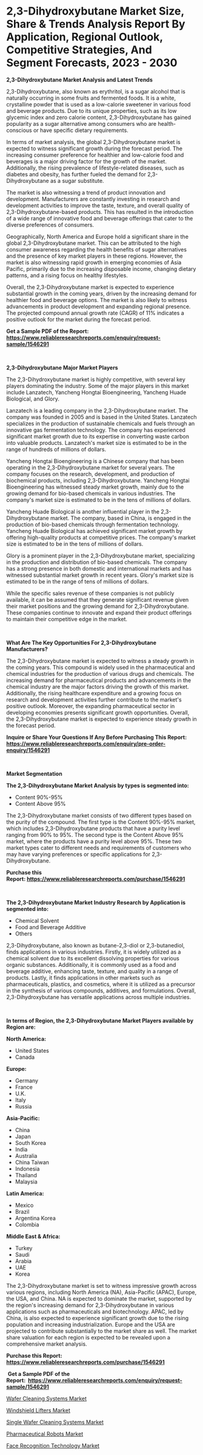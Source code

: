 <p><h1>2,3-Dihydroxybutane Market Size, Share & Trends Analysis Report By Application, Regional Outlook, Competitive Strategies, And Segment Forecasts, 2023 - 2030</h1></p><p><strong>2,3-Dihydroxybutane Market Analysis and Latest Trends</strong></p>
<p><p>2,3-Dihydroxybutane, also known as erythritol, is a sugar alcohol that is naturally occurring in some fruits and fermented foods. It is a white, crystalline powder that is used as a low-calorie sweetener in various food and beverage products. Due to its unique properties, such as its low glycemic index and zero calorie content, 2,3-Dihydroxybutane has gained popularity as a sugar alternative among consumers who are health-conscious or have specific dietary requirements.</p><p>In terms of market analysis, the global 2,3-Dihydroxybutane market is expected to witness significant growth during the forecast period. The increasing consumer preference for healthier and low-calorie food and beverages is a major driving factor for the growth of the market. Additionally, the rising prevalence of lifestyle-related diseases, such as diabetes and obesity, has further fueled the demand for 2,3-Dihydroxybutane as a sugar substitute.</p><p>The market is also witnessing a trend of product innovation and development. Manufacturers are constantly investing in research and development activities to improve the taste, texture, and overall quality of 2,3-Dihydroxybutane-based products. This has resulted in the introduction of a wide range of innovative food and beverage offerings that cater to the diverse preferences of consumers.</p><p>Geographically, North America and Europe hold a significant share in the global 2,3-Dihydroxybutane market. This can be attributed to the high consumer awareness regarding the health benefits of sugar alternatives and the presence of key market players in these regions. However, the market is also witnessing rapid growth in emerging economies of Asia Pacific, primarily due to the increasing disposable income, changing dietary patterns, and a rising focus on healthy lifestyles.</p><p>Overall, the 2,3-Dihydroxybutane market is expected to experience substantial growth in the coming years, driven by the increasing demand for healthier food and beverage options. The market is also likely to witness advancements in product development and expanding regional presence. The projected compound annual growth rate (CAGR) of 11% indicates a positive outlook for the market during the forecast period.</p></p>
<p><strong>Get a Sample PDF of the Report:&nbsp; <a href="https://www.reliableresearchreports.com/enquiry/request-sample/1546291">https://www.reliableresearchreports.com/enquiry/request-sample/1546291</a></strong></p>
<p>&nbsp;</p>
<p><strong>2,3-Dihydroxybutane Major Market Players</strong></p>
<p><p>The 2,3-Dihydroxybutane market is highly competitive, with several key players dominating the industry. Some of the major players in this market include Lanzatech, Yancheng Hongtai Bioengineering, Yancheng Huade Biological, and Glory.</p><p>Lanzatech is a leading company in the 2,3-Dihydroxybutane market. The company was founded in 2005 and is based in the United States. Lanzatech specializes in the production of sustainable chemicals and fuels through an innovative gas fermentation technology. The company has experienced significant market growth due to its expertise in converting waste carbon into valuable products. Lanzatech's market size is estimated to be in the range of hundreds of millions of dollars.</p><p>Yancheng Hongtai Bioengineering is a Chinese company that has been operating in the 2,3-Dihydroxybutane market for several years. The company focuses on the research, development, and production of biochemical products, including 2,3-Dihydroxybutane. Yancheng Hongtai Bioengineering has witnessed steady market growth, mainly due to the growing demand for bio-based chemicals in various industries. The company's market size is estimated to be in the tens of millions of dollars.</p><p>Yancheng Huade Biological is another influential player in the 2,3-Dihydroxybutane market. The company, based in China, is engaged in the production of bio-based chemicals through fermentation technology. Yancheng Huade Biological has achieved significant market growth by offering high-quality products at competitive prices. The company's market size is estimated to be in the tens of millions of dollars.</p><p>Glory is a prominent player in the 2,3-Dihydroxybutane market, specializing in the production and distribution of bio-based chemicals. The company has a strong presence in both domestic and international markets and has witnessed substantial market growth in recent years. Glory's market size is estimated to be in the range of tens of millions of dollars.</p><p>While the specific sales revenue of these companies is not publicly available, it can be assumed that they generate significant revenue given their market positions and the growing demand for 2,3-Dihydroxybutane. These companies continue to innovate and expand their product offerings to maintain their competitive edge in the market.</p></p>
<p>&nbsp;</p>
<p><strong>What Are The Key Opportunities For 2,3-Dihydroxybutane Manufacturers?</strong></p>
<p><p>The 2,3-Dihydroxybutane market is expected to witness a steady growth in the coming years. This compound is widely used in the pharmaceutical and chemical industries for the production of various drugs and chemicals. The increasing demand for pharmaceutical products and advancements in the chemical industry are the major factors driving the growth of this market. Additionally, the rising healthcare expenditure and a growing focus on research and development activities further contribute to the market's positive outlook. Moreover, the expanding pharmaceutical sector in developing economies presents significant growth opportunities. Overall, the 2,3-Dihydroxybutane market is expected to experience steady growth in the forecast period.</p></p>
<p><strong>Inquire or Share Your Questions If Any Before Purchasing This Report: <a href="https://www.reliableresearchreports.com/enquiry/pre-order-enquiry/1546291">https://www.reliableresearchreports.com/enquiry/pre-order-enquiry/1546291</a></strong></p>
<p>&nbsp;</p>
<p><strong>Market Segmentation</strong></p>
<p><strong>The 2,3-Dihydroxybutane Market Analysis by types is segmented into:</strong></p>
<p><ul><li>Content 90%-95%</li><li>Content Above 95%</li></ul></p>
<p><p>The 2,3-Dihydroxybutane market consists of two different types based on the purity of the compound. The first type is the Content 90%-95% market, which includes 2,3-Dihydroxybutane products that have a purity level ranging from 90% to 95%. The second type is the Content Above 95% market, where the products have a purity level above 95%. These two market types cater to different needs and requirements of customers who may have varying preferences or specific applications for 2,3-Dihydroxybutane.</p></p>
<p><strong>Purchase this Report:&nbsp;<a href="https://www.reliableresearchreports.com/purchase/1546291">https://www.reliableresearchreports.com/purchase/1546291</a></strong></p>
<p>&nbsp;</p>
<p><strong>The 2,3-Dihydroxybutane Market Industry Research by Application is segmented into:</strong></p>
<p><ul><li>Chemical Solvent</li><li>Food and Beverage Additive</li><li>Others</li></ul></p>
<p><p>2,3-Dihydroxybutane, also known as butane-2,3-diol or 2,3-butanediol, finds applications in various industries. Firstly, it is widely utilized as a chemical solvent due to its excellent dissolving properties for various organic substances. Additionally, it is commonly used as a food and beverage additive, enhancing taste, texture, and quality in a range of products. Lastly, it finds applications in other markets such as pharmaceuticals, plastics, and cosmetics, where it is utilized as a precursor in the synthesis of various compounds, additives, and formulations. Overall, 2,3-Dihydroxybutane has versatile applications across multiple industries.</p></p>
<p>&nbsp;</p>
<p><strong>In terms of Region, the 2,3-Dihydroxybutane Market Players available by Region are:</strong></p>
<p>
    <p> <strong> North America: </strong>
        <ul>
            <li>United States</li>
            <li>Canada</li>
        </ul>
        </p> 
    <p> <strong> Europe: </strong>
        <ul>
            <li>Germany</li>
            <li>France</li>
            <li>U.K.</li>
            <li>Italy</li>
            <li>Russia</li>
        </ul>
        </p> 
    <p> <strong> Asia-Pacific: </strong>
        <ul>
            <li>China</li>
            <li>Japan</li>
            <li>South Korea</li>
            <li>India</li>
            <li>Australia</li>
            <li>China Taiwan</li>
            <li>Indonesia</li>
            <li>Thailand</li>
            <li>Malaysia</li>
        </ul>
        </p> 
    <p> <strong> Latin America: </strong>
        <ul>
            <li>Mexico</li>
            <li>Brazil</li>
            <li>Argentina Korea</li>
            <li>Colombia</li>
        </ul>
        </p> 
    <p> <strong> Middle East & Africa: </strong>
        <ul>
            <li>Turkey</li>
            <li>Saudi</li>
            <li>Arabia</li>
            <li>UAE</li>
            <li>Korea</li>
        </ul>
    </p>
    </p>
<p><p>The 2,3-Dihydroxybutane market is set to witness impressive growth across various regions, including North America (NA), Asia-Pacific (APAC), Europe, the USA, and China. NA is expected to dominate the market, supported by the region's increasing demand for 2,3-Dihydroxybutane in various applications such as pharmaceuticals and biotechnology. APAC, led by China, is also expected to experience significant growth due to the rising population and increasing industrialization. Europe and the USA are projected to contribute substantially to the market share as well. The market share valuation for each region is expected to be revealed upon a comprehensive market analysis.</p></p>
<p><strong>Purchase this Report: <a href="https://www.reliableresearchreports.com/purchase/1546291">https://www.reliableresearchreports.com/purchase/1546291</a></strong></p>
<p>&nbsp;<strong>Get a Sample PDF of the Report:&nbsp;&nbsp;<a href="https://www.reliableresearchreports.com/enquiry/request-sample/1546291">https://www.reliableresearchreports.com/enquiry/request-sample/1546291</a></strong></p>
<p><strong></strong></p>
<p><p><a href="https://www.linkedin.com/pulse/wafer-cleaning-systems-market-size-growth-forecast/">Wafer Cleaning Systems Market</a></p><p><a href="https://www.linkedin.com/pulse/windshield-lifters-market-insights-players-forecast-till-2030/">Windshield Lifters Market</a></p><p><a href="https://www.linkedin.com/pulse/single-wafer-cleaning-systems-market-research-report/">Single Wafer Cleaning Systems Market</a></p><p><a href="https://medium.com/@edenkrajcik/pharmaceutical-robots-market-size-growth-forecast-2023-2030-5a52275ec232">Pharmaceutical Robots Market</a></p><p><a href="https://medium.com/@emiliomartelli542/face-recognition-technology-market-the-key-to-successful-business-strategy-forecast-till-2030-18d6289875ac">Face Recognition Technology Market</a></p></p>